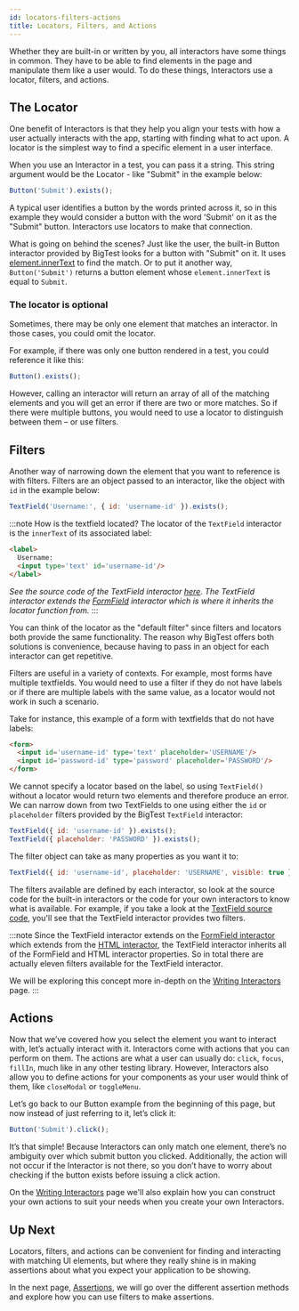 ```yaml
---
id: locators-filters-actions
title: Locators, Filters, and Actions
---
```


Whether they are built-in or written by you, all interactors have some things in common. They have to be able to find elements in the page and manipulate them like a user would. To do these things, Interactors use a locator, filters, and actions.

## The Locator

One benefit of Interactors is that they help you align your tests with how a user actually interacts with the app, starting with finding what to act upon. A locator is the simplest way to find a specific element in a user interface.

When you use an Interactor in a test, you can pass it a string. This string argument would be the Locator - like "Submit" in the example below:

```js
Button('Submit').exists();
```

A typical user identifies a button by the words printed across it, so in this example they would consider a button with the word 'Submit' on it as the "Submit" button. Interactors use locators to make that connection.

What is going on behind the scenes? Just like the user, the built-in Button interactor provided by BigTest looks for a button with "Submit" on it. It uses [element.innerText](https://github.com/thefrontside/bigtest/blob/v0/packages/interactor/src/definitions/button.ts#L11) to find the match. Or to put it another way, `Button('Submit')` returns a button element whose `element.innerText` is equal to `Submit`.

### The locator is optional

Sometimes, there may be only one element that matches an interactor. In those cases, you could omit the locator.

For example, if there was only one button rendered in a test, you could reference it like this:

```js
Button().exists();
```

However, calling an interactor will return an array of all of the matching elements and you will get an error if there are two or more matches. So if there were multiple buttons, you would need to use a locator to distinguish between them – or use filters.

## Filters

Another way of narrowing down the element that you want to reference is with filters. Filters are an object passed to an interactor, like the object with `id` in the example below:

```js
TextField('Username:', { id: 'username-id' }).exists();
```

:::note How is the textfield located?
The locator of the `TextField` interactor is the `innerText` of its associated label:

```html
<label>
  Username:
  <input type='text' id='username-id'/>
</label>
```

_See the source code of the TextField interactor [here](https://github.com/thefrontside/bigtest/blob/v0/packages/interactor/src/definitions/text-field.ts). The TextField interactor extends the [FormField](https://github.com/thefrontside/bigtest/blob/v0/packages/interactor/src/definitions/form-field.ts#L6) interactor which is where it inherits the locator function from._
:::

You can think of the locator as the "default filter" since filters and locators both provide the same functionality. The reason why BigTest offers both solutions is convenience, because having to pass in an object for each interactor can get repetitive.

Filters are useful in a variety of contexts. For example, most forms have multiple textfields. You would need to use a filter if they do not have labels or if there are multiple labels with the same value, as a locator would not work in such a scenario.

Take for instance, this example of a form with textfields that do not have labels:

```html
<form>
  <input id='username-id' type='text' placeholder='USERNAME'/>
  <input id='password-id' type='password' placeholder='PASSWORD'/>
</form>
```

We cannot specify a locator based on the label, so using `TextField()` without a locator would return two elements and therefore produce an error. We can narrow down from two TextFields to one using either the `id` or `placeholder` filters provided by the BigTest `TextField` interactor:

```js
TextField({ id: 'username-id' }).exists();
TextField({ placeholder: 'PASSWORD' }).exists();
```

The filter object can take as many properties as you want it to:

```js
TextField({ id: 'username-id', placeholder: 'USERNAME', visible: true }).exists();
```

The filters available are defined by each interactor, so look at the source code for the built-in interactors or the code for your own interactors to know what is available. For example, if you take a look at the [TextField source code](https://github.com/thefrontside/bigtest/blob/v0/packages/interactor/src/definitions/text-field.ts), you'll see that the TextField interactor provides two filters.

:::note
Since the TextField interactor extends on the [FormField interactor](https://github.com/thefrontside/bigtest/blob/v0/packages/interactor/src/definitions/form-field.ts) which extends from the [HTML interactor](https://github.com/thefrontside/bigtest/blob/v0/packages/interactor/src/definitions/html.ts), the TextField interactor inherits all of the FormField and HTML interactor properties. So in total there are actually eleven filters available for the TextField interactor. 

We will be exploring this concept more in-depth on the [Writing Interactors](/docs/interactors/write-your-own) page.
:::

## Actions

Now that we’ve covered how you select the element you want to interact with, let’s actually interact with it. Interactors come with actions that you can perform on them. The actions are what a user can usually do: `click`, `focus`, `fillIn`, much like in any other testing library. However, Interactors also allow you to define actions for your components as your user would think of them, like `closeModal` or `toggleMenu`.

Let’s go back to our Button example from the beginning of this page, but now instead of just referring to it, let’s click it:

```js
Button('Submit').click();
```

It’s that simple! Because Interactors can only match one element, there’s no ambiguity over which submit button you clicked. Additionally, the action will not occur if the Interactor is not there, so you don’t have to worry about checking if the button exists before issuing a click action.

On the [Writing Interactors](/docs/interactors/write-your-own) page we'll also explain how you can construct your own actions to suit your needs when you create your own Interactors.

## Up Next

Locators, filters, and actions can be convenient for finding and interacting with matching UI elements, but where they really shine is in making assertions about what you expect your application to be showing.

In the next page, [Assertions](/docs/interactors/assertions), we will go over the different assertion methods and explore how you can use filters to make assertions.
